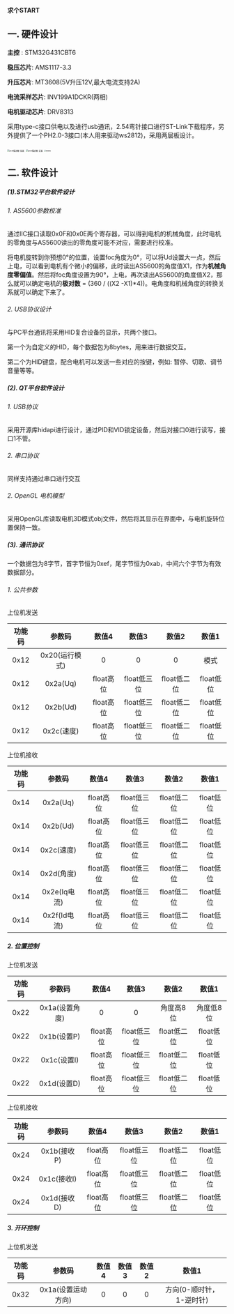 **求个START**

## 一. 硬件设计

**主控** : STM32G431CBT6

**稳压芯片**: AMS1117-3.3

**升压芯片**: MT3608(5V升压12V,最大电流支持2A)

**电流采样芯片**: INV199A1DCKR(两相)

**电机驱动芯片**: DRV8313

采用type-c接口供电以及进行usb通讯，2.54弯针接口进行ST-Link下载程序，另外提供了一个PH2.0-3接口(本人用来驱动ws2812)，采用两层板设计。

<img src="https://gitee.com/whpUp/4008_FOC_HID/raw/master/4.Image/pcb%E6%8F%8F%E8%BF%B0%E5%9B%BE-%E6%AD%A3%E9%9D%A2.png" alt="pcb描述图-反面" style="zoom: 33%;" />

<img src="https://gitee.com/whpUp/4008_FOC_HID/raw/master/4.Image/pcb%E6%8F%8F%E8%BF%B0%E5%9B%BE-%E5%8F%8D%E9%9D%A2.png" alt="pcb描述图-正面" style="zoom:33%;" />

<img src="https://gitee.com/whpUp/4008_FOC_HID/raw/master/4.Image/%E6%95%B4%E4%BD%93%E5%9B%BE.jpg" alt="整体图" style="zoom: 25%;" />

## 二. 软件设计

##### (1).STM32平台软件设计

###### 1. AS5600参数校准

通过IIC接口读取0x0F和0x0E两个寄存器，可以得到电机的机械角度，此时电机的零角度与AS5600读出的零角度可能不对应，需要进行校准。

将电机旋转到你预想0°的位置，设置foc角度为0°，可以将Ud设置大一点，然后上电，可以看到电机有个微小的偏移，此时读出AS5600的角度值X1，作为**机械角度零偏值**。然后将foc角度设置为90°，上电，再次读出AS5600的角度值X2，那么就可以确定电机的**极对数** = (360 / ((X2 -X1)*4))。电角度和机械角度的转换关系就可以确定下来了。

###### 2. USB协议设计

与PC平台通讯将采用HID复合设备的显示，共两个接口。

第一个为自定义的HID，每个数据包为8bytes，用来进行数据交互。

第二个为HID键盘，配合电机可以发送一些对应的按键，例如: 暂停、切歌、调节音量等等。

##### (2). QT平台软件设计

###### 1. USB协议

采用开源库hidapi进行设计，通过PID和VID锁定设备，然后对接口0进行读写，接口1不管。

###### 2. 串口协议

同样支持通过串口进行交互

###### 2. OpenGL 电机模型

采用OpenGL库读取电机3D模式obj文件，然后将其显示在界面中，与电机旋转位置保持一致。

##### (3).  通讯协议

一个数据包为8字节，首字节恒为0xef，尾字节恒为0xab，中间六个字节为有效数据部分。



###### 1. 公共参数

上位机发送

| 功能码 |     参数码     |   数值4   |    数值3    |    数值2    |   数值1   |
| :----: | :------------: | :-------: | :---------: | :---------: | :-------: |
|  0x12  | 0x20(运行模式) |     0     |      0      |      0      |   模式    |
|  0x12  |    0x2a(Uq)    | float高位 | float低三位 | float低二位 | float低位 |
|  0x12  |    0x2b(Ud)    | float高位 | float低三位 | float低二位 | float低位 |
|  0x12  |   0x2c(速度)   | float高位 | float低三位 | float低二位 | float低位 |

上位机接收

| 功能码 |    参数码    |   数值4   |    数值3    |    数值2    |   数值1   |
| :----: | :----------: | :-------: | :---------: | :---------: | :-------: |
|  0x14  |   0x2a(Uq)   | float高位 | float低三位 | float低二位 | float低位 |
|  0x14  |   0x2b(Ud)   | float高位 | float低三位 | float低二位 | float低位 |
|  0x14  |  0x2c(速度)  | float高位 | float低三位 | float低二位 | float低位 |
|  0x14  |  0x2d(角度)  | float高位 | float低三位 | float低二位 | float低位 |
|  0x14  | 0x2e(Iq电流) | float高位 | float低三位 | float低二位 | float低位 |
|  0x14  | 0x2f(Id电流) | float高位 | float低三位 | float低二位 | float低位 |

##### 2. 位置控制

上位机发送

| 功能码 |     参数码     |   数值4   |    数值3    |    数值2    |   数值1   |
| :----: | :------------: | :-------: | :---------: | :---------: | :-------: |
|  0x22  | 0x1a(设置角度) |     0     |      0      |  角度高8位  | 角度低8位 |
|  0x22  |  0x1b(设置P)   | float高位 | float低三位 | float低二位 | float低位 |
|  0x22  |  0x1c(设置I)   | float高位 | float低三位 | float低二位 | float低位 |
|  0x22  |  0x1d(设置D)   | float高位 | float低三位 | float低二位 | float低位 |

上位机接收

| 功能码 |   参数码    |   数值4   |    数值3    |    数值2    |   数值1   |
| :----: | :---------: | :-------: | :---------: | :---------: | :-------: |
|  0x24  | 0x1b(接收P) | float高位 | float低三位 | float低二位 | float低位 |
|  0x24  | 0x1c(接收I) | float高位 | float低三位 | float低二位 | float低位 |
|  0x24  | 0x1d(接收D) | float高位 | float低三位 | float低二位 | float低位 |



##### 3. 开环控制

上位机发送

| 功能码 |       参数码       | 数值4 | 数值3 | 数值2 |          数值1           |
| :----: | :----------------: | :---: | :---: | :---: | :----------------------: |
|  0x32  | 0x1a(设置运动方向) |   0   |   0   |   0   | 方向(0-顺时针，1-逆时针) |
